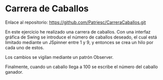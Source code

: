﻿# Carrera de Caballos

Enlace al repositorio: https://github.com/Patriesc/CarreraCaballos.git

En este ejercicio he realizado una carrera de caballos. Con una interfaz gráfica de Swing se introduce el número de caballos deseado, el cual está limitado mediante un JSpinner entre 1 y 9, y entonces se crea un hilo por cada uno de estos.

Los cambios se vigilan mediante un patrón Observer.

Finalmente, cuando un caballo llega a 100 se escribe el número del caballo ganador.
